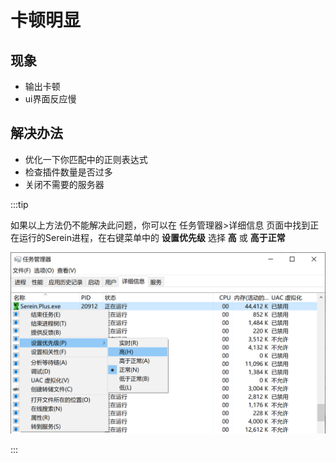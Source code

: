# 卡顿明显

## 现象

- 输出卡顿
- ui界面反应慢

## 解决办法

- 优化一下你匹配中的正则表达式
- 检查插件数量是否过多
- 关闭不需要的服务器

:::tip

如果以上方法仍不能解决此问题，你可以在 任务管理器>详细信息 页面中找到正在运行的Serein进程，在右键菜单中的 **设置优先级** 选择 **高** 或 **高于正常**

![设置优先级](./set_priority.png)

:::
